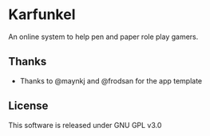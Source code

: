 # Karfunkel

An online system to help pen and paper role play gamers.

## Thanks

* Thanks to @maynkj and @frodsan for the app template

## License

This software is released under GNU GPL v3.0
